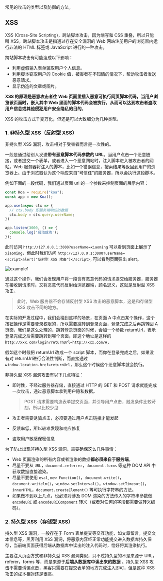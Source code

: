 常见的攻击的类型以及防御的方法。



## XSS

XSS (Cross-Site Scripting)，跨站脚本攻击，因为缩写和 CSS 重叠，所以只能叫 XSS。跨站脚本攻击是指通过存在安全漏洞的 Web 网站注册用户的浏览器内运行非法的 HTML 标签或 JavaScript 进行的一种攻击。

跨站脚本攻击有可能造成以下影响：

- 利用虚假输入表单骗取用户个人信息。
- 利用脚本窃取用户的 Cookie 值，被害者在不知情的情况下，帮助攻击者发送恶意请求。
- 显示伪造的文章或图片。

**XSS 的原理是恶意攻击者往 Web 页面里插入恶意可执行网页脚本代码，当用户浏览该页面时，嵌入其中 Web 里面的脚本代码会被执行，从而可以达到攻击者盗取用户信息或其他侵犯用户安全隐私的目的**。

XSS 的攻击方式千变万化，但还是可以大致细分为几种类型。

### 1. 非持久型 XSS（反射型 XSS）

非持久型 XSS 漏洞，攻击相对于受害者而言是一次性的。

一般是通过给别人发送**带有恶意脚本代码参数的 URL**。当用户点击一个恶意链接，或者提交一个表单，或者进入一个恶意网站时，注入脚本进入被攻击者的网站。Web 服务器将注入的脚本，比如一个错误信息，搜索结果等返回到用户的浏览器上。由于浏览器认为这个响应来自"可信任"的服务器，所以会执行这段脚本。

例如下面的一段代码，我们通过页面 url 的一个参数来控制页面的展示内容：

```js
const Koa = require("koa");
const app = new Koa();

app.use(async ctx => {
  // ctx.body 即服务端响应的数据
  ctx.body = ctx.query.userName;
})

app.listen(3000, () => {
  console.log('启动成功');
});
```

此时访问 `http://127.0.0.1:3000?userName=xiaoming` 可以看到页面上展示了`xiaoming`，但此时我们访问 `http://127.0.0.1:3000?userName=<script>alert("反射型 XSS 攻击")</script>`, 可以看到页面弹出 alert。

![example1]()

通过这个操作，我们会发现用户将一段含有恶意代码的请求提交给服务器，服务器在接收到请求时，又将恶意代码反射给浏览器端，顾名思义，这就是反射型 XSS 攻击。

> 此时，Web 服务器不会存储反射型 XSS 攻击的恶意脚本，这是和存储型 XSS 攻击不同的地方。

在实际的开发过程中，我们会碰到这样的场景，在页面 A 中点击某个操作，这个按钮操作是需要登录权限的，所以需要跳转到登录页面，登录完成之后再跳转回 A 页面，我们是这么处理的，跳转登录页面的时候，会加一个参数 returnUrl，表示登录完成之后需要跳转到哪个页面，即这个地址是这样的 `http://xxx.com/login?returnUrl=http://xxx.com/A`，

假如这个时候把 returnUrl 改成一个 script 脚本，而你在登录完成之后，如果没有对 returnUrl进行合法性判断，而直接通过 `window.location.href=returnUrl`，那么这个时候这个恶意脚本就会执行。



非持久型 XSS 漏洞攻击有以下几点特征：

- 即时性，不经过服务器存储，直接通过 HTTP 的 GET 和 POST 请求就能完成一次攻击，通过恶意脚本拿到用户隐私数据。

  > POST 请求需要构造表单提交页面，并引导用户点击，触发条件比较苛刻，所以比较少见

- 攻击者需要诱骗点击，必须要通过用户点击链接才能发起

- 反馈率低，所以较难发现和响应修复

- 盗取用户敏感保密信息



为了防止出现非持久型 XSS 漏洞，需要确保这么几件事情：

- Web 页面渲染的所有内容或者渲染的数据**都必须来自于服务端**。
- 尽量不要从 `URL`，`document.referrer`，`document.forms` 等这种 DOM API 中获取数据直接渲染。
- 尽量不要使用 `eval`, `new Function()`，`document.write()`，`document.writeln()`，`window.setInterval()`，`window.setTimeout()`，`innerHTML`，`document.createElement()` 等可执行字符串的方法。
- 如果做不到以上几点，也必须对涉及 DOM 渲染的方法传入的字符串参数做 [`encodeURI`](https://developer.mozilla.org/zh-CN/docs/Web/JavaScript/Reference/Global_Objects/encodeURI) 或 [`encodeURIComponent`](https://developer.mozilla.org/zh-CN/docs/Web/JavaScript/Reference/Global_Objects/encodeURIComponent) 转义（或者对任何的字段都需要做转义编码）。



### 2. 持久型 XSS（存储型 XSS）

持久型 XSS 漏洞，一般存在于 Form 表单提交等交互功能，如文章留言，提交文本信息等，黑客利用 XSS 漏洞，将恶意内容经正常功能提交进入数据库持久保存，当前端页面获得后端从数据库中读出的注入代码时，恰好将其渲染执行。

主要注入页面方式和非持久型 XSS 漏洞类似，只不过持久型的不是来源于 URL，referer，forms 等，而是来源于**后端从数据库中读出来的数据** 。持久型 XSS 攻击不需要诱骗点击，黑客只需要在提交表单的地方完成注入即可，但是这种 XSS 攻击的成本相对还是很高。





